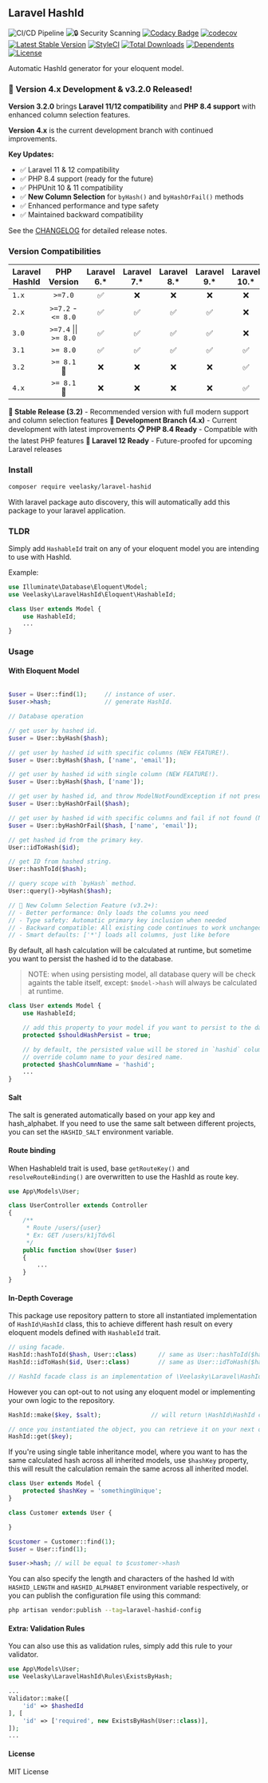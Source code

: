 ## Laravel HashId
![CI/CD Pipeline](https://github.com/veelasky/laravel-hashid/workflows/CI%2FCD%20Pipeline/badge.svg)
![🔒 Security Scanning](https://github.com/veelasky/laravel-hashid/workflows/%F0%9F%94%92%20Security%20Scanning/badge.svg)
[![Codacy Badge](https://api.codacy.com/project/badge/Grade/3e929b5327a9453bb0da5cbf2ecb8794)](https://app.codacy.com/gh/veelasky/laravel-hashid?utm_source=github.com&utm_medium=referral&utm_content=veelasky/laravel-hashid&utm_campaign=Badge_Grade)
[![codecov](https://codecov.io/gh/veelasky/laravel-hashid/branch/master/graph/badge.svg?token=t95ymsMyDX)](https://codecov.io/gh/veelasky/laravel-hashid)
[![Latest Stable Version](https://poser.pugx.org/veelasky/laravel-hashid/v)](//packagist.org/packages/veelasky/laravel-hashid)
[![StyleCI](https://github.styleci.io/repos/118424643/shield?branch=master)](https://github.styleci.io/repos/118424643?branch=master)
[![Total Downloads](https://poser.pugx.org/veelasky/laravel-hashid/downloads)](//packagist.org/packages/veelasky/laravel-hashid)
[![Dependents](https://poser.pugx.org/veelasky/laravel-hashid/dependents)](//packagist.org/packages/veelasky/laravel-hashid)
[![License](https://poser.pugx.org/veelasky/laravel-hashid/license)](//packagist.org/packages/veelasky/laravel-hashid)

Automatic HashId generator for your eloquent model.

### 🎉 Version 4.x Development & v3.2.0 Released!

**Version 3.2.0** brings **Laravel 11/12 compatibility** and **PHP 8.4 support** with enhanced column selection features.

**Version 4.x** is the current development branch with continued improvements.

**Key Updates:**
- ✅ Laravel 11 & 12 compatibility
- ✅ PHP 8.4 support (ready for the future)
- ✅ PHPUnit 10 & 11 compatibility
- ✅ **New Column Selection** for `byHash()` and `byHashOrFail()` methods
- ✅ Enhanced performance and type safety
- ✅ Maintained backward compatibility

See the [CHANGELOG](CHANGELOG.md) for detailed release notes.

### Version Compatibilities

| Laravel HashId 	 |   PHP Version      	    |     Laravel 6.*    	|     Laravel 7.*    	|     Laravel 8.*    	|     Laravel 9.*    	|     Laravel 10.*    	|     Laravel 11.*    	|     Laravel 12.*    	|
|------------------|:-----------------------:|:------------------:	|:------------------:	|:------------------:	|:------------------:	|:------------------:	|:------------------:	|:------------------:	|
| `1.x`     	      | `>=7.0`               	 | ✅ 	| ❌                	| ❌                	| ❌                	| ❌                	| ❌                	| ❌                	|
| `2.x`     	      | `>=7.2` - `<= 8.0`    	 | ✅ 	| ✅ 	| ✅ 	| ✅ 	| ❌ 	| ❌                	| ❌                	|
| `3.0`     	      | `>=7.4` \|\| `>= 8.0` 	 | ✅ 	| ✅ 	| ✅ 	| ✅ 	| ❌ 	| ❌                	| ❌                	|
| `3.1`     	      |       `>= 8.0` 	        | ✅ 	| ✅ 	| ✅ 	| ✅ 	| ✅ 	| ❌                	| ❌                	|
| `3.2`     	      |       `>= 8.1` 🌟        | ❌                	| ❌ 	| ❌ 	| ❌ 	| ✅ 	| ✅ 	| ✅ 	|
| `4.x`     	      |       `>= 8.1` 🚀        | ❌                	| ❌ 	| ❌ 	| ❌ 	| ✅ 	| ✅ 	| ✅ 	|

**🌟 Stable Release (3.2)** - Recommended version with full modern support and column selection features
**🚀 Development Branch (4.x)** - Current development with latest improvements
**📋 PHP 8.4 Ready** - Compatible with the latest PHP features
**🔮 Laravel 12 Ready** - Future-proofed for upcoming Laravel releases

### Install

```bash
composer require veelasky/laravel-hashid
```

With laravel package auto discovery, this will automatically add this package to your laravel application.

### TLDR

Simply add `HashableId` trait on any of your eloquent model you are intending to use with HashId.

Example:
```php
use Illuminate\Database\Eloquent\Model;
use Veelasky\LaravelHashId\Eloquent\HashableId;

class User extends Model {
    use HashableId;
    ...
}
```

### Usage

#### With Eloquent Model
```php

$user = User::find(1);     // instance of user.
$user->hash;               // generate HashId.

// Database operation

// get user by hashed id.
$user = User::byHash($hash);

// get user by hashed id with specific columns (NEW FEATURE!).
$user = User::byHash($hash, ['name', 'email']);

// get user by hashed id with single column (NEW FEATURE!).
$user = User::byHash($hash, ['name']);

// get user by hashed id, and throw ModelNotFoundException if not present.
$user = User::byHashOrFail($hash);

// get user by hashed id with specific columns and fail if not found (NEW FEATURE!).
$user = User::byHashOrFail($hash, ['name', 'email']);

// get hashed id from the primary key.
User::idToHash($id);

// get ID from hashed string.
User::hashToId($hash);

// query scope with `byHash` method.
User::query()->byHash($hash);

// 🚀 New Column Selection Feature (v3.2+):
// - Better performance: Only loads the columns you need
// - Type safety: Automatic primary key inclusion when needed
// - Backward compatible: All existing code continues to work unchanged
// - Smart defaults: ['*'] loads all columns, just like before
```

By default, all hash calculation will be calculated at runtime, but sometime you want to persist the hashed id to the database.

> NOTE: when using persisting model, all database query will be check againts the table itself, except: `$model->hash` will always be calculated at runtime.
```php
class User extends Model {
    use HashableId;

    // add this property to your model if you want to persist to the database.
    protected $shouldHashPersist = true;

    // by default, the persisted value will be stored in `hashid` column
    // override column name to your desired name.
    protected $hashColumnName = 'hashid';
    ...
}

```

#### Salt

The salt is generated automatically based on your app key and hash_alphabet. If you need to use the same salt between different projects, you can set the `HASHID_SALT` environment variable.

#### Route binding

When HashableId trait is used, base `getRouteKey()` and `resolveRouteBinding()` are overwritten to use the HashId as route key.

```php
use App\Models\User;

class UserController extends Controller
{
    /**
     * Route /users/{user}
     * Ex: GET /users/k1jTdv6l
     */
    public function show(User $user)
    {
        ...
    }
}
```

#### In-Depth Coverage

This package use repository pattern to store all instantiated implementation of `HashId\HashId` class, this to achieve different hash result on every eloquent models defined with `HashableId` trait.

```php
// using facade.
HashId::hashToId($hash, User::class)      // same as User::hashToId($hash);
HashId::idToHash($id, User::class)        // same as User::idToHash($hash);

// HashId facade class is an implementation of \Veelasky\Laravel\HashId\Repository
```

However you can opt-out to not using any eloquent model or implementing your own logic to the repository.

```php
HashId::make($key, $salt);              // will return \HashId\HashId class.

// once you instantiated the object, you can retrieve it on your next operation
HashId::get($key);
```

If you're using single table inheritance model, where you want to has the same calculated hash across all inherited models, use `$hashKey` property, this will result the calculation remain the same across all inherited model.

```php
class User extends Model {
    protected $hashKey = 'somethingUnique';
}

class Customer extends User {

}

$customer = Customer::find(1);
$user = User::find(1);

$user->hash; // will be equal to $customer->hash
```

You can also specify the length and characters of the hashed Id with `HASHID_LENGTH` and `HASHID_ALPHABET` environment variable respectively, or you can publish the configuration file using this command:

```bash
php artisan vendor:publish --tag=laravel-hashid-config
```

#### Extra: Validation Rules

You can also use this as validation rules, simply add this rule to your validator.

```php
use App\Models\User;
use Veelasky\LaravelHashId\Rules\ExistsByHash;

...
Validator::make([
    'id' => $hashedId
], [
    'id' => ['required', new ExistsByHash(User::class)],
]);
...
```

#### License

MIT License
